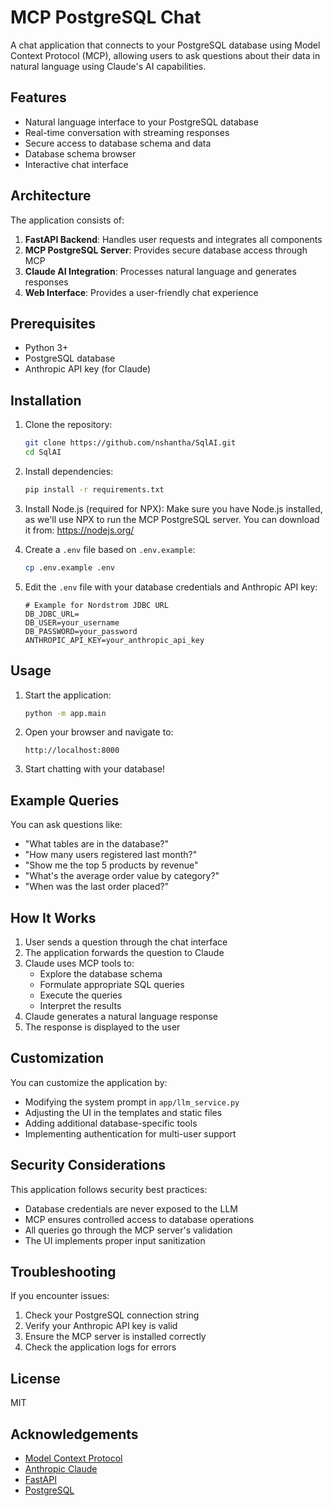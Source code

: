# MCP PostgreSQL Chat

A chat application that connects to your PostgreSQL database using Model Context Protocol (MCP), allowing users to ask questions about their data in natural language using Claude's AI capabilities.

## Features

- Natural language interface to your PostgreSQL database
- Real-time conversation with streaming responses
- Secure access to database schema and data
- Database schema browser
- Interactive chat interface

## Architecture

The application consists of:

1. **FastAPI Backend**: Handles user requests and integrates all components
2. **MCP PostgreSQL Server**: Provides secure database access through MCP
3. **Claude AI Integration**: Processes natural language and generates responses
4. **Web Interface**: Provides a user-friendly chat experience

## Prerequisites

- Python 3+
- PostgreSQL database
- Anthropic API key (for Claude)

## Installation

1. Clone the repository:
   ```bash
   git clone https://github.com/nshantha/SqlAI.git
   cd SqlAI
   ```

2. Install dependencies:
   ```bash
   pip install -r requirements.txt
   ```

3. Install Node.js (required for NPX):
   Make sure you have Node.js installed, as we'll use NPX to run the MCP PostgreSQL server.
   You can download it from: https://nodejs.org/

4. Create a `.env` file based on `.env.example`:
   ```bash
   cp .env.example .env
   ```

5. Edit the `.env` file with your database credentials and Anthropic API key:
   ```
   # Example for Nordstrom JDBC URL
   DB_JDBC_URL=
   DB_USER=your_username
   DB_PASSWORD=your_password
   ANTHROPIC_API_KEY=your_anthropic_api_key
   ```

## Usage

1. Start the application:
   ```bash
   python -m app.main
   ```

2. Open your browser and navigate to:
   ```
   http://localhost:8000
   ```

3. Start chatting with your database!

## Example Queries

You can ask questions like:

- "What tables are in the database?"
- "How many users registered last month?"
- "Show me the top 5 products by revenue"
- "What's the average order value by category?"
- "When was the last order placed?"

## How It Works

1. User sends a question through the chat interface
2. The application forwards the question to Claude
3. Claude uses MCP tools to:
   - Explore the database schema
   - Formulate appropriate SQL queries
   - Execute the queries
   - Interpret the results
4. Claude generates a natural language response
5. The response is displayed to the user

## Customization

You can customize the application by:

- Modifying the system prompt in `app/llm_service.py`
- Adjusting the UI in the templates and static files
- Adding additional database-specific tools
- Implementing authentication for multi-user support

## Security Considerations

This application follows security best practices:

- Database credentials are never exposed to the LLM
- MCP ensures controlled access to database operations
- All queries go through the MCP server's validation
- The UI implements proper input sanitization

## Troubleshooting

If you encounter issues:

1. Check your PostgreSQL connection string
2. Verify your Anthropic API key is valid
3. Ensure the MCP server is installed correctly
4. Check the application logs for errors

## License

MIT

## Acknowledgements

- [Model Context Protocol](https://modelcontextprotocol.io/)
- [Anthropic Claude](https://www.anthropic.com/claude)
- [FastAPI](https://fastapi.tiangolo.com/)
- [PostgreSQL](https://www.postgresql.org/)